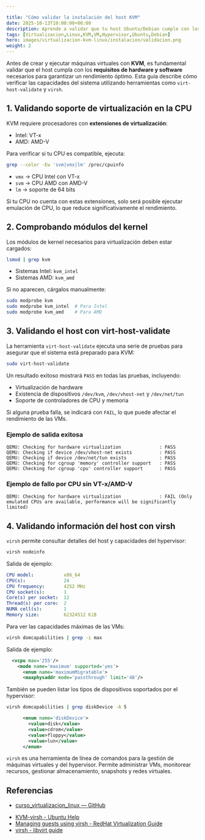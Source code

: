 ```yaml
---

title: "Cómo validar la instalación del host KVM"
date: 2025-10-13T10:00:00+00:00
description: Aprende a validar que tu host Ubuntu/Debian cumple con los requisitos para ejecutar KVM y gestionar máquinas virtuales de manera eficiente.
tags: [Virtualizacion,Linux,KVM,VM,Hypervisor,Ubuntu,Debian]
hero: images/virtualizacion-kvm-linux/instalacion/validacion.png
weight: 2
---
```


Antes de crear y ejecutar máquinas virtuales con **KVM**, es fundamental validar que el host cumpla con los **requisitos de hardware y software** necesarios para garantizar un rendimiento óptimo. Esta guía describe cómo verificar las capacidades del sistema utilizando herramientas como `virt-host-validate` y `virsh`.

## 1. Validando soporte de virtualización en la CPU

KVM requiere procesadores con **extensiones de virtualización**:

* Intel: VT-x
* AMD: AMD-V

Para verificar si tu CPU es compatible, ejecuta:

```bash
grep --color -Ew 'svm|vmx|lm' /proc/cpuinfo
```

* `vmx` → CPU Intel con VT-x
* `svm` → CPU AMD con AMD-V
* `lm` → soporte de 64 bits

Si tu CPU no cuenta con estas extensiones, solo será posible ejecutar emulación de CPU, lo que reduce significativamente el rendimiento.

## 2. Comprobando módulos del kernel

Los módulos de kernel necesarios para virtualización deben estar cargados:

```bash
lsmod | grep kvm
```

* Sistemas Intel: `kvm_intel`
* Sistemas AMD: `kvm_amd`

Si no aparecen, cárgalos manualmente:

```bash
sudo modprobe kvm
sudo modprobe kvm_intel  # Para Intel
sudo modprobe kvm_amd    # Para AMD
```

## 3. Validando el host con virt-host-validate

La herramienta `virt-host-validate` ejecuta una serie de pruebas para asegurar que el sistema está preparado para KVM:

```bash
sudo virt-host-validate
```

Un resultado exitoso mostrará `PASS` en todas las pruebas, incluyendo:

* Virtualización de hardware
* Existencia de dispositivos `/dev/kvm`, `/dev/vhost-net` y `/dev/net/tun`
* Soporte de controladores de CPU y memoria

Si alguna prueba falla, se indicará con `FAIL`, lo que puede afectar el rendimiento de las VMs.

### Ejemplo de salida exitosa

```
QEMU: Checking for hardware virtualization              : PASS
QEMU: Checking if device /dev/vhost-net exists          : PASS
QEMU: Checking if device /dev/net/tun exists            : PASS
QEMU: Checking for cgroup 'memory' controller support   : PASS
QEMU: Checking for cgroup 'cpu' controller support      : PASS
```

### Ejemplo de fallo por CPU sin VT-x/AMD-V

```
QEMU: Checking for hardware virtualization              : FAIL (Only emulated CPUs are available, performance will be significantly limited)
```

## 4. Validando información del host con virsh

`virsh` permite consultar detalles del host y capacidades del hypervisor:

```bash
virsh nodeinfo
```

Salida de ejemplo:

```yaml
CPU model:           x86_64
CPU(s):              24
CPU frequency:       4252 MHz
CPU socket(s):       1
Core(s) per socket:  12
Thread(s) per core:  2
NUMA cell(s):        1
Memory size:         62324512 KiB
```

Para ver las capacidades máximas de las VMs:

```bash
virsh domcapabilities | grep -i max
```

Salida de ejemplo:

```xml
  <vcpu max='255'/>
    <mode name='maximum' supported='yes'>
      <enum name='maximumMigratable'>
      <maxphysaddr mode='passthrough' limit='48'/>
```

También se pueden listar los tipos de dispositivos soportados por el hypervisor:

```bash
virsh domcapabilities | grep diskDevice -A 5
```

```xml
      <enum name='diskDevice'>
        <value>disk</value>
        <value>cdrom</value>
        <value>floppy</value>
        <value>lun</value>
      </enum>
```

`virsh` es una herramienta de línea de comandos para la gestión de máquinas virtuales y del hypervisor. Permite administrar VMs, monitorear recursos, gestionar almacenamiento, snapshots y redes virtuales.

## Referencias

- [curso_virtualizacion_linux — GitHub](https://github.com/josedom24/curso_virtualizacion_linux)
* [KVM-virsh - Ubuntu Help](https://help.ubuntu.com/community/KVM/Virsh)
* [Managing guests using virsh - RedHat Virtualization Guide](https://access.redhat.com/documentation/en-us/red_hat_virtualization)
* [virsh - libvirt guide](https://libvirt.org/virshcmdref.html)
